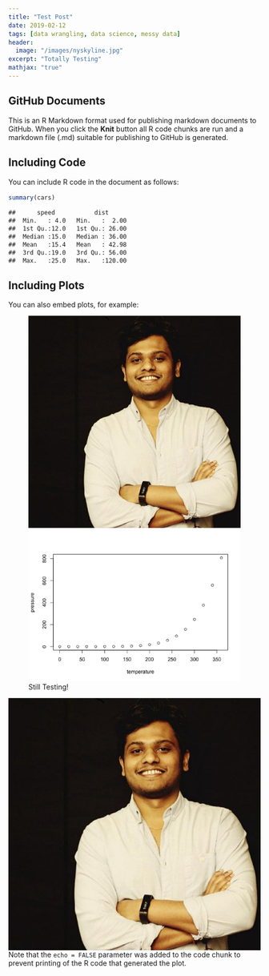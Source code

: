 ```yaml
---
title: "Test Post"
date: 2019-02-12
tags: [data wrangling, data science, messy data]
header:
  image: "/images/nyskyline.jpg"
excerpt: "Totally Testing"
mathjax: "true"
---
```


GitHub Documents
----------------

This is an R Markdown format used for publishing markdown documents to GitHub. When you click the **Knit** button all R code chunks are run and a markdown file (.md) suitable for publishing to GitHub is generated.

Including Code
--------------

You can include R code in the document as follows:

``` r
summary(cars)
```

    ##      speed           dist       
    ##  Min.   : 4.0   Min.   :  2.00  
    ##  1st Qu.:12.0   1st Qu.: 26.00  
    ##  Median :15.0   Median : 36.00  
    ##  Mean   :15.4   Mean   : 42.98  
    ##  3rd Qu.:19.0   3rd Qu.: 56.00  
    ##  Max.   :25.0   Max.   :120.00

Including Plots
---------------

You can also embed plots, for example:

<figure class="half">
    <a href="images/Swap.png"><img src="images/Swap.png"></a>
    <a href="images/pressure-1.png"><img src="images/pressure-1.png"></a>
    <figcaption>Still Testing!</figcaption>
</figure>

<img src="images/Swap.png"
     alt="Markdown Monster icon"
     style="float: left; margin-right: 10px;" />

Note that the `echo = FALSE` parameter was added to the code chunk to prevent printing of the R code that generated the plot.
